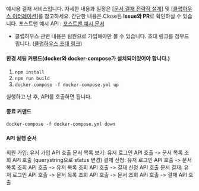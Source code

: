 예시용 결재 서비스입니다.
자세한 내용과 일정은 [[문서 결재 전략적 설계](https://conscious-newsprint-15e.notion.site/0683eabd64584cb795d5cc1afcf946e2)] 및 [[클럽하우스 이터레이션](https://app.shortcut.com/joshuatest/iterations)]를 참고하세요.
간단한 내용은 Close된 **Issue와 PR**로 확인하실 수 있습니다.
포스트맨 예시 API : [포스트맨 예시 문서](https://documenter.getpostman.com/view/7947591/U16opixa)
* 클럽하우스 관련 내용은 팀원으로 가입해야만 볼 수 있습니다. 초대 링크를 첨부드립니다.
([클럽하우스 초대 링크](https://app.shortcut.com/invite-link/613859d9-e723-4038-b63c-80decb924baa))

#### 환경 세팅 커맨드(docker와 docker-compose가 설치되어있어야 합니다.)
1. `npm install`
2. `npm run build`
3. `docker-compose -f docker-compose.yml up`

실행하고 난 후, API를 호출하면 됩니다.
#### 종료 커맨드
`docker-compose -f docker-compose.yml down`


#### API 실행 순서
회원 가입: 유저 가입 API 호출
문서 목록 보기: 유저 로그인 API 호출 -> 문서 목록 조회 API 호출 (querystring으로 status 변경)
결재 신청: 유저 로그인 API 호출 -> 문서 목록 조회 API 호출 -> 유저 목록 조회 API 호출 -> 결재 신청 API 호출
문서 결재: 유저 로그인 API 호출 -> 문서 목록 조회 API 호출 -> 문서 조회 API 호출 -> 결재 API 호출
